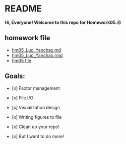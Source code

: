 README
================

**Hi, Everyone! Welcome to this repo for Homework05.**:smile:

homework file
-------------

-   [hm05\_Luo\_Yanchao.md](https://github.com/yanchaoluo/STAT545-hw-Luo-Yanchao/blob/master/hm5/hm05_Luo_Yanchao.md)
-   [hm05\_Luo\_Yanchao.rmd](https://github.com/yanchaoluo/STAT545-hw-Luo-Yanchao/blob/master/hm5/hm05_Luo_Yanchao.rmd)
-   [hm05 file](https://github.com/yanchaoluo/STAT545-hw-Luo-Yanchao/tree/master/hm5)

Goals:
------

-   \[x\] Factor management

-   \[x\] File I/O

-   \[x\] Visualization design

-   \[x\] Writing figures to file

-   \[x\] Clean up your repo!

-   \[x\] But I want to do more!
